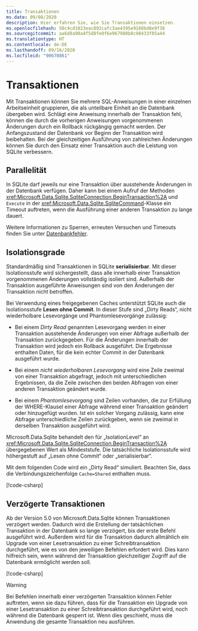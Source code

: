 ```yaml
---
title: Transaktionen
ms.date: 09/08/2020
description: Hier erfahren Sie, wie Sie Transaktionen einsetzen.
ms.openlocfilehash: 50c4cd1023eac892cafc3ae4395e9168bd8e9f36
ms.sourcegitcommit: aa6d8a90a4f5d8fe0f6e967980b8c98433f05a44
ms.translationtype: HT
ms.contentlocale: de-DE
ms.lasthandoff: 09/16/2020
ms.locfileid: "90678861"
---
```

# <a name="transactions"></a>Transaktionen

Mit Transaktionen können Sie mehrere SQL-Anweisungen in einer einzelnen Arbeitseinheit gruppieren, die als unteilbare Einheit an die Datenbank übergeben wird. Schlägt eine Anweisung innerhalb der Transaktion fehl, können die durch die vorherigen Anweisungen vorgenommenen Änderungen durch ein Rollback rückgängig gemacht werden. Der Anfangszustand der Datenbank vor Beginn der Transaktion wird beibehalten. Bei der gleichzeitigen Ausführung von zahlreichen Änderungen können Sie durch den Einsatz einer Transaktion auch die Leistung von SQLite verbessern.

## <a name="concurrency"></a>Parallelität

In SQLite darf jeweils nur eine Transaktion über ausstehende Änderungen in der Datenbank verfügen. Daher kann bei einem Aufruf der Methoden <xref:Microsoft.Data.Sqlite.SqliteConnection.BeginTransaction%2A> und `Execute` in der <xref:Microsoft.Data.Sqlite.SqliteCommand>-Klasse ein Timeout auftreten, wenn die Ausführung einer anderen Transaktion zu lange dauert.

Weitere Informationen zu Sperren, erneuten Versuchen und Timeouts finden Sie unter [Datenbankfehler](database-errors.md).

## <a name="isolation-levels"></a>Isolationsgrade

Standardmäßig sind Transaktionen in SQLite **serialisierbar**. Mit dieser Isolationsstufe wird sichergestellt, dass alle innerhalb einer Transaktion vorgenommenen Änderungen vollständig isoliert sind. Außerhalb der Transaktion ausgeführte Anweisungen sind von den Änderungen der Transaktion nicht betroffen.

Bei Verwendung eines freigegebenen Caches unterstützt SQLite auch die Isolationsstufe **Lesen ohne Commit**. In dieser Stufe sind „Dirty Reads“, nicht wiederholbare Lesevorgänge und Phantomlesevorgänge zulässig:

- Bei einem *Dirty Read* genannten Lesevorgang werden in einer Transaktion ausstehende Änderungen von einer Abfrage außerhalb der Transaktion zurückgegeben. Für die Änderungen innerhalb der Transaktion wird jedoch ein Rollback ausgeführt. Die Ergebnisse enthalten Daten, für die kein echter Commit in der Datenbank ausgeführt wurde.

- Bei einem *nicht wiederholbaren Lesevorgang* wird eine Zeile zweimal von einer Transaktion abgefragt, jedoch mit unterschiedlichen Ergebnissen, da die Zeile zwischen den beiden Abfragen von einer anderen Transaktion geändert wurde.

- Bei einem *Phantomlesevorgang* sind Zeilen vorhanden, die zur Erfüllung der WHERE-Klausel einer Abfrage während einer Transaktion geändert oder hinzugefügt wurden. Ist ein solcher Vorgang zulässig, kann eine Abfrage unterschiedliche Zeilen zurückgeben, wenn sie zweimal in derselben Transaktion ausgeführt wird.

Microsoft.Data.Sqlite behandelt den für „IsolationLevel“ an <xref:Microsoft.Data.Sqlite.SqliteConnection.BeginTransaction%2A> übergegebenen Wert als Mindeststufe. Die tatsächliche Isolationsstufe wird höhergestuft auf „Lesen ohne Commit“ oder „serialisierbar“.

Mit dem folgenden Code wird ein „Dirty Read“ simuliert. Beachten Sie, dass die Verbindungszeichenfolge `Cache=Shared` enthalten muss.

[!code-csharp[](../../../../samples/snippets/standard/data/sqlite/DirtyReadSample/Program.cs?name=snippet_DirtyRead)]

## <a name="deferred-transactions"></a>Verzögerte Transaktionen

Ab der Version 5.0 von Microsoft.Data.Sqlite können Transaktionen verzögert werden. Dadurch wird die Erstellung der tatsächlichen Transaktion in der Datenbank so lange verzögert, bis der erste Befehl ausgeführt wird. Außerdem wird für die Transaktion dadurch allmählich ein Upgrade von einer Lesetransaktion zu einer Schreibtransaktion durchgeführt, wie es von den jeweiligen Befehlen erfordert wird. Dies kann hilfreich sein, wenn während der Transaktion gleichzeitiger Zugriff auf die Datenbank ermöglicht werden soll.

[!code-csharp[](../../../../samples/snippets/standard/data/sqlite/DeferredTransactionSample/Program.cs?name=snippet_DeferredTransaction)]

> [!WARNING]
> Bei Befehlen innerhalb einer verzögerten Transaktion können Fehler auftreten, wenn sie dazu führen, dass für die Transaktion ein Upgrade von einer Lesetransaktion zu einer Schreibtransaktion durchgeführt wird, noch während die Datenbank gesperrt ist. Wenn dies geschieht, muss die Anwendung die gesamte Transaktion neu ausführen.
